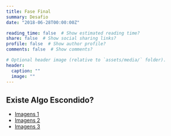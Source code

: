 ```yaml
---
title: Fase Final
summary: Desafio
date: "2018-06-28T00:00:00Z"

reading_time: false  # Show estimated reading time?
share: false  # Show social sharing links?
profile: false  # Show author profile?
comments: false  # Show comments?

# Optional header image (relative to `assets/media/` folder).
header:
  caption: ""
  image: ""
---
```


## Existe Algo Escondido?

* [Imagens 1](https://github.com/viniciusmioto/portfolio/raw/master/img/images1.tar.xz)
* [Imagens 2](https://github.com/viniciusmioto/portfolio/raw/master/img/images2.tar.xz)
* [Imagens 3](https://github.com/viniciusmioto/portfolio/raw/master/img/images3.tar.xz)